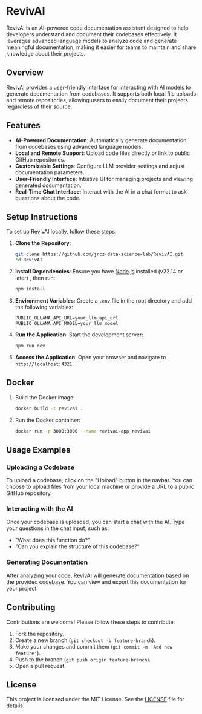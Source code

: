 # RevivAI

RevivAI is an AI-powered code documentation assistant designed to help developers understand and document their codebases effectively. It leverages advanced language models to analyze code and generate meaningful documentation, making it easier for teams to maintain and share knowledge about their projects.

## Overview

RevivAI provides a user-friendly interface for interacting with AI models to generate documentation from codebases. It supports both local file uploads and remote repositories, allowing users to easily document their projects regardless of their source.

## Features

- **AI-Powered Documentation**: Automatically generate documentation from codebases using advanced language models.
- **Local and Remote Support**: Upload code files directly or link to public GitHub repositories.
- **Customizable Settings**: Configure LLM provider settings and adjust documentation parameters.
- **User-Friendly Interface**: Intuitive UI for managing projects and viewing generated documentation.
- **Real-Time Chat Interface**: Interact with the AI in a chat format to ask questions about the code.

## Setup Instructions

To set up RevivAI locally, follow these steps:

1. **Clone the Repository**:
   ```bash
   git clone https://github.com/jrcz-data-science-lab/RevivAI.git
   cd RevivAI
   ```

2. **Install Dependencies**:
   Ensure you have [Node.js](https://nodejs.org/) installed (v22.14 or later) , then run:
   ```bash
   npm install
   ```

3. **Environment Variables**:
   Create a `.env` file in the root directory and add the following variables:
   ```env
   PUBLIC_OLLAMA_API_URL=your_llm_api_url
   PUBLIC_OLLAMA_API_MODEL=your_llm_model
   ```

4. **Run the Application**:
   Start the development server:
   ```bash
   npm run dev
   ```

5. **Access the Application**:
   Open your browser and navigate to `http://localhost:4321`.

## Docker
1. Build the Docker image:
   ```bash
   docker build -t revivai .
   ```

2. Run the Docker container:
   ```bash
   docker run -p 3000:3000 --name revivai-app revivai
   ```

## Usage Examples

### Uploading a Codebase

To upload a codebase, click on the "Upload" button in the navbar. You can choose to upload files from your local machine or provide a URL to a public GitHub repository.

### Interacting with the AI

Once your codebase is uploaded, you can start a chat with the AI. Type your questions in the chat input, such as:
- "What does this function do?"
- "Can you explain the structure of this codebase?"

### Generating Documentation

After analyzing your code, RevivAI will generate documentation based on the provided codebase. You can view and export this documentation for your project.

## Contributing

Contributions are welcome! Please follow these steps to contribute:

1. Fork the repository.
2. Create a new branch (`git checkout -b feature-branch`).
3. Make your changes and commit them (`git commit -m 'Add new feature'`).
4. Push to the branch (`git push origin feature-branch`).
5. Open a pull request.

## License

This project is licensed under the MIT License. See the [LICENSE](LICENSE) file for details.
